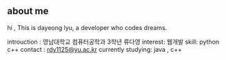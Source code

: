 ## about me

<hi align="left">hi , This is dayeong lyu, a developer who codes dreams.</h1>

introuction : 영남대학교 컴퓨터공학과 3학년 류다영
interest: 웹개발
skill: python c++
contact : rdy1125@yu.ac.kr
currently studying: java , c++ 
